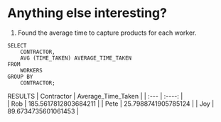 # Anything else interesting?

1. Found the average time to capture products for each worker. 

```
SELECT
	CONTRACTOR,
	AVG (TIME_TAKEN) AVERAGE_TIME_TAKEN
FROM
	WORKERS
GROUP BY
	CONTRACTOR;
```
RESULTS
| Contractor      | Average_Time_Taken | 
| :---        |    :----:   |        
| Rob      | 185.5617812803684211       | 
| Pete   | 25.7988741905785124        | 
| Joy   | 89.6734735601061453        | 
